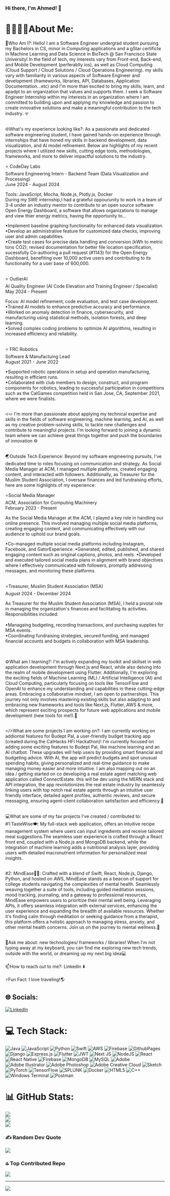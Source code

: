 ### Hi there, I'm Ahmed! 👋

# 💫👨🏻‍💻About Me:
💭Who Am I?: Hello! I am a Software Engineer undergrad student pursuing my Bachelors in CS, minor in Computing applications and a gStar certificte in Machine Learning and Data Science in BioTech @ San Francisco State University! In the field of tech, my interests vary from Front-end, Back-end, and Mobile Development (perferablly ios), as well as Cloud Computing (Cloud Support / Cloud Solutions / Cloud Operations Engineering). my skills vary with familiarity in various aspects of Software Engineer and development (frameworks, libraries, API, Databases, Application Documentation…etc) and I'm more than excited to bring my skills, learn, and apadpt to an organization that values and supports them. I seek a Software Engineer Internship within my interests in an organization where I am committed to building upon and applying my knowledge and passion to create innovative solutions and make a meaningful contribution to the tech industry. ᯤ


<br>🌐What's my experience looking like?: As a passionate and dedicated software engineering student, I have gained hands-on experience through internships that have honed my skills in backend development, data visualization, and AI model refinement. Below are highlights of my recent projects where I utilized new skills, cutting edge tools, methodologies, frameworks, and more to deliver impactful solutions to the industry.

⭐ CodeDay Labs <br>
Software Engineering Intern - Backend Team (Data Visualization and Processing)
<br> June 2024 - August 2024

Tools: JavaScript, Mocha, Node.js, Plotly.js, Docker <br>
During my SWE internship,I had a grateful oppourunity to work in a team of 3-4 under an industry mentor to contribute to an open source software Open Energy Dashboard, a software that allows organizations to manage and view thier energy metrics, having the opportunity to... <br>

  •Implement baseline graphing functionality for enhanced data visualization. <br>
  •Develop an administrative feature for customized data checks, improving user and admin capabilities. <br>
  •Create test cases for precise data handling and conversion (kWh to metric tons CO2); revised documentation for better file location specification,   sucessfully Co-authoring a pull request (#1143) for the Open Energy Dashboard, benefiting over 10,000 active users and contributing to its       functionality for a user base of 600,000. <br><br>

⭐ OutlierAI <br>
AI Quality Engineer (AI Code Elevation and Training Engineer / Specialist)
<br> May 2024 - Present

Focus: AI model refinement, code evaluation, and test case development. <br>
•Trained AI models to enhance predictive accuracy and performance. <br>
•Worked on anomaly detection in finance, cybersecurity, and manufacturing using statistical methods, isolation forests, and deep learning. <br>
•Solved complex coding problems to optimize AI algorithms, resulting in increased efficiency and reliability. <br><br>

⭐ FRC Robotics <br>
Software & Manufactuing Lead <br>
August 2021 - June 2022 <br>

•Supported robotic operations in setup and operation manufacturing, resulting in efficient runs. <br>
•Collaborated with club members to design, construct, and program components for robotics, leading to successful participation in competitions such as the CalGames competition held in San Jose, CA, September 2021, where we were finalists. <br><br>


  ➪➪ I'm more than passionate about applying my technical expertise and skills in the fields of software engineering, machine learning, and AI, as well as my creative problem-solving skills, to tackle new challenges and contribute to meaningful projects. I'm looking forward to joining a dynamic team where we can achieve great things together and push the boundaries of innovation ⚙<br><br>

🌏Outside Tech Experience: Beyond my software engineering pursuits, I've dedicated time to roles focusing on communication and strategy. As Social Media Manager at ACM, I managed multiple platforms, created engaging content, and interacted with followers. Additionally, as Treasurer for the Muslim Student Association, I oversaw finances and led fundraising efforts, here are some highlights of my experience: <br>

⭐Social Media Manager <br>
ACM, Association for Computing Machinery <br>
February 2023 - Present <br>

As the Social Media Manager at the ACM, I played a key role in handling our online presence. This involved managing multiple social media platforms, creating engaging content, and communicating effectively with our audience to uphold our brand goals.<br>

•Co-managed multiple social media platforms including Instagram, Facebook, and GatorExperience.
•Generated, edited, published, and shared engaging content such as original captions, photos, and reels.
•Developed and executed tailored social media plans in alignment with brand objectives where I effectively communicated with followers, promptly addressing messages, and monitoring these platforms. <br><br>

⭐Treasurer, Muslim Student Association (MSA) <br>
August 2024 - December 2024 <br>

As Treasurer for the Muslim Student Association (MSA), I held a pivotal role in managing the organization's finances and facilitating its activities. Responsibilities included: <br><br>
•Managaing budgeting, recording transactions, and purchasing supplies for MSA events. <br>
•Coordinating fundraising strategies, secured funding, and managed financial accounts and budgets in collaboration with MSA leadership. <br><br><br>

⚙️What am I learning?: I'm actively expanding my toolkit and skillset in web application development through Next.js and React, while also delving into the realm of mobile development using Flutter. Additionally, I'm exploring the exciting fields of Machine Learning (ML) / Artificial Intelligence (AI) and Cloud Computing, particularly focusing on tools like TensorFlow and OpenAI to enhance my understanding and capabilities in these cutting-edge areas. Embracing a collaborative mindset, I am open to partnerships. This journey not only involves mastering existing skills but also adapting to and embracing new frameworks and tools like Next.js, Flutter, AWS & more, which represent exciting prospects for future web applications and mobile development (new tools for me!).👾 

<br> </>What are some projects I am working on?: I am currently working on addiontal features for Budept Pal, a user-friendly budget tracking app (created during the CalHacks HFI Hackathon)! I'm currently focused on adding some exciting features to Budept Pal, like machine learning and an AI chatbot. These upgrades will help users by providing smart financial and budgeting advice. With AI, the app will predict budgets and spot unusual spending habits, giving personalized and real-time guidance to make managing money easier and more intuitive. I am also mapping out on an idea / getting started on co developing a real estate agent matching web application called ConnectEstate. this will be dev using the MERN stack and API integration, the app revolutionizes the real estate industry by seamlessly linking users with top notch real estate agents through an intuitive user friendly interface, detailed agent profiles, authentic reviews, and secure messaging, ensuring agent-client collaboration satisfaction and efficiency.🦾

<br> 💻What are some of my fav projects I've created / contributed to: #1:TasteWise🍽️: My full-stack web application, offers an intuitive recipe management system where users can input ingredients and receive tailored meal suggestions.The seamless user experience is crafted through a React front end, coupled with a Node.js and MongoDB backend, while the integration of machine learning adds a nutritional analysis layer, providing users with detailed macronutrient information for personalized meal insights.

<br>#2: MindEase🧘‍♂: Crafted with a blend of Swift, React, Node.js, Django, Python, and hosted on AWS, MindEase stands as a beacon of support for college students navigating the complexities of mental health. Seamlessly weaving together a suite of tools, including guided meditation sessions, mood tracking, journaling, and a gateway to professional resources, MindEase empowers users to prioritize their mental well being. Leveraging APIs, it offers seamless integration with external services, enhancing the user experience and expanding the breadth of available resources. Whether it's finding calm through meditation or seeking guidance from a therapist, this platform offers a holistic approach to managing stress, anxiety, and other mental health concerns. Join us on the journey to mental wellness.👾

<br>💭Ask me about: new technologies/ frameworks / libraries! When I'm not typing away at my keyboard, you can find me exploring new tech trends, outside with the world, or dreaming up my next big idea💻 <br><br> 📫How to reach out to me?: Linkedin ⬇️<br><br>⚡Fun Fact: I love traveling!🌎<br>


## 🌐 Socials:
[![LinkedIn](https://img.shields.io/badge/LinkedIn-%230077B5.svg?logo=linkedin&logoColor=white)](https://linkedin.com/in/https://www.linkedin.com/in/ahmed-mriziq-156260237) 

# 💻 Tech Stack:
![Java](https://img.shields.io/badge/java-%23ED8B00.svg?style=for-the-badge&logo=openjdk&logoColor=white) ![JavaScript](https://img.shields.io/badge/javascript-%23323330.svg?style=for-the-badge&logo=javascript&logoColor=%23F7DF1E) ![Python](https://img.shields.io/badge/python-3670A0?style=for-the-badge&logo=python&logoColor=ffdd54) ![Swift](https://img.shields.io/badge/swift-F54A2A?style=for-the-badge&logo=swift&logoColor=white) ![AWS](https://img.shields.io/badge/AWS-%23FF9900.svg?style=for-the-badge&logo=amazon-aws&logoColor=white) ![Firebase](https://img.shields.io/badge/firebase-%23039BE5.svg?style=for-the-badge&logo=firebase) ![GithubPages](https://img.shields.io/badge/github%20pages-121013?style=for-the-badge&logo=github&logoColor=white) ![Django](https://img.shields.io/badge/django-%23092E20.svg?style=for-the-badge&logo=django&logoColor=white) ![Express.js](https://img.shields.io/badge/express.js-%23404d59.svg?style=for-the-badge&logo=express&logoColor=%2361DAFB) ![Flutter](https://img.shields.io/badge/Flutter-%2302569B.svg?style=for-the-badge&logo=Flutter&logoColor=white) ![JWT](https://img.shields.io/badge/JWT-black?style=for-the-badge&logo=JSON%20web%20tokens) ![Next JS](https://img.shields.io/badge/Next-black?style=for-the-badge&logo=next.js&logoColor=white) ![NodeJS](https://img.shields.io/badge/node.js-6DA55F?style=for-the-badge&logo=node.js&logoColor=white) ![React](https://img.shields.io/badge/react-%2320232a.svg?style=for-the-badge&logo=react&logoColor=%2361DAFB) ![React Native](https://img.shields.io/badge/react_native-%2320232a.svg?style=for-the-badge&logo=react&logoColor=%2361DAFB) ![Firebase](https://img.shields.io/badge/Firebase-039BE5?style=for-the-badge&logo=Firebase&logoColor=white) ![MongoDB](https://img.shields.io/badge/MongoDB-%234ea94b.svg?style=for-the-badge&logo=mongodb&logoColor=white) ![MySQL](https://img.shields.io/badge/mysql-%2300000f.svg?style=for-the-badge&logo=mysql&logoColor=white) ![Adobe](https://img.shields.io/badge/adobe-%23FF0000.svg?style=for-the-badge&logo=adobe&logoColor=white) ![Adobe Illustrator](https://img.shields.io/badge/adobe%20illustrator-%23FF9A00.svg?style=for-the-badge&logo=adobe%20illustrator&logoColor=white) ![Adobe Photoshop](https://img.shields.io/badge/adobe%20photoshop-%2331A8FF.svg?style=for-the-badge&logo=adobe%20photoshop&logoColor=white) ![Adobe Creative Cloud](https://img.shields.io/badge/Adobe%20Creative%20Cloud-DA1F26.svg?style=for-the-badge&logo=Adobe%20Creative%20Cloud&logoColor=white) ![Sketch](https://img.shields.io/badge/Sketch-FFB387?style=for-the-badge&logo=sketch&logoColor=black) ![PyTorch](https://img.shields.io/badge/PyTorch-%23EE4C2C.svg?style=for-the-badge&logo=PyTorch&logoColor=white) ![TensorFlow](https://img.shields.io/badge/TensorFlow-%23FF6F00.svg?style=for-the-badge&logo=TensorFlow&logoColor=white) ![SPLUNK](https://img.shields.io/badge/splunk-000000.svg?style=for-the-badge&logo=splunk&color=%23000000) ![Docker](https://img.shields.io/badge/docker-%230db7ed.svg?style=for-the-badge&logo=docker&logoColor=white) ![HTML5](https://img.shields.io/badge/html5-%23E34F26.svg?style=for-the-badge&logo=html5&logoColor=white) ![C++](https://img.shields.io/badge/c++-%2300599C.svg?style=for-the-badge&logo=c%2B%2B&logoColor=white) ![Windows Terminal](https://img.shields.io/badge/Windows%20Terminal-%234D4D4D.svg?style=for-the-badge&logo=windows-terminal&logoColor=white) ![Postman](https://img.shields.io/badge/Postman-FF6C37?style=for-the-badge&logo=postman&logoColor=white)
# 📊 GitHub Stats:
![](https://github-readme-stats.vercel.app/api?username=amriz26&theme=react&hide_border=false&include_all_commits=false&count_private=false)<br/>
![](https://github-readme-streak-stats.herokuapp.com/?user=amriz26&theme=react&hide_border=false)<br/>
![](https://github-readme-stats.vercel.app/api/top-langs/?username=amriz26&theme=react&hide_border=false&include_all_commits=false&count_private=false&layout=compact)

### ✍️ Random Dev Quote
![](https://quotes-github-readme.vercel.app/api?type=horizontal&theme=radical)

### 🔝 Top Contributed Repo
![](https://github-contributor-stats.vercel.app/api?username=amriz26&limit=5&theme=apprentice&combine_all_yearly_contributions=true)

---
[![](https://visitcount.itsvg.in/api?id=amriz26&icon=2&color=0)](https://visitcount.itsvg.in)

<!-- Proudly created with GPRM ( https://gprm.itsvg.in ) -->
